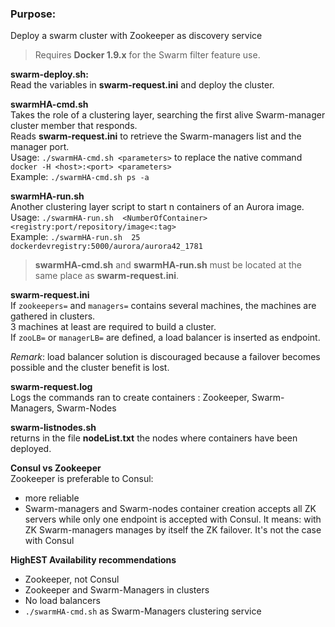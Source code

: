 ### Purpose:
Deploy a swarm cluster with Zookeeper as discovery service

> Requires **Docker 1.9.x** for the Swarm filter feature use.

**swarm-deploy.sh:**  
Read the variables in __swarm-request.ini__ and deploy the cluster.

**swarmHA-cmd.sh**  
Takes the role of a clustering layer, searching the first alive Swarm-manager cluster member that responds.  
Reads __swarm-request.ini__ to retrieve the Swarm-managers list and the manager port.  
Usage: `./swarmHA-cmd.sh <parameters>` to replace the native command `docker -H <host>:<port> <parameters>`  
Example: `./swarmHA-cmd.sh ps -a`

**swarmHA-run.sh**  
Another clustering layer script to start n containers of an Aurora image.  
Usage: `./swarmHA-run.sh  <NumberOfContainer>  <registry:port/repository/image<:tag>`  
Example: `./swarmHA-run.sh  25  dockerdevregistry:5000/aurora/aurora42_1781`
> **swarmHA-cmd.sh** and **swarmHA-run.sh** must be located at the same place as **swarm-request.ini**.  

**swarm-request.ini**  
If `zookeepers=` and `managers=` contains several machines, the machines are gathered in clusters.  
3 machines at least are required to build a cluster.  
If `zooLB=` or `managerLB=` are defined, a load balancer is inserted as endpoint.  

*Remark*: load balancer solution is discouraged because a failover becomes possible and the cluster benefit is lost.

**swarm-request.log**  
Logs the commands ran to create containers : Zookeeper, Swarm-Managers, Swarm-Nodes

**swarm-listnodes.sh**  
returns in the file **nodeList.txt** the nodes where containers have been deployed.  

**Consul vs Zookeeper**  
Zookeeper is preferable to Consul:
- more reliable
- Swarm-managers and Swarm-nodes container creation accepts all ZK servers while only one endpoint is accepted with Consul.
  It means: with ZK Swarm-managers manages by itself the ZK failover. It's not the case with Consul

**HighEST Availability recommendations**
- Zookeeper, not Consul
- Zookeeper and Swarm-Managers in clusters
- No load balancers
- `./swarmHA-cmd.sh` as Swarm-Managers clustering service

